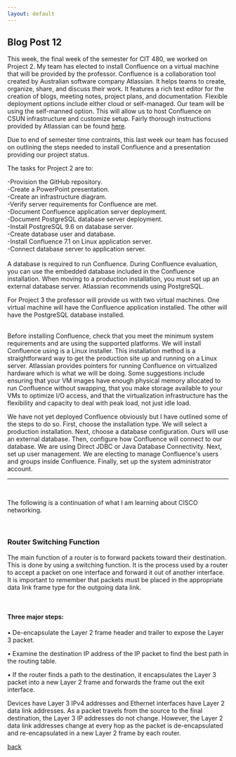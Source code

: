 ```yaml
---
layout: default
---
```


## Blog Post 12



This week, the final week of the semester for CIT 480, we worked on Project 2. My team has elected to install Confluence on a virtual machine that will be provided by the professor. Confluence is a collaboration tool created by Australian software company Atlassian. It helps teams to create, organize, share, and discuss their work. It features a rich text editor for the creation of blogs, meeting notes, project plans, and documentation. Flexible deployment options include either cloud or self-managed. Our team will be using the self-manned option. This will allow us to host Confluence on CSUN infrastructure and customize setup. Fairly thorough instructions provided by Atlassian can be found [here](https://confluence.atlassian.com/doc/confluence-installation-guide-135681.html). 

Due to end of semester time contraints, this last week our team has focused on outlining the steps needed to install Confluence and a presentation providing our project status. 

The tasks for Project 2 are to:

-Provision the GitHub repository.
&nbsp;  
-Create a PowerPoint presentation.
<br>
-Create an infrastructure diagram.
&nbsp;  
-Verify server requirements for Confluence are met.
&nbsp;  
-Document Confluence application server deployment.
&nbsp;  
-Document PostgreSQL database server deployment.
<br>
-Install PostgreSQL 9.6 on database server.
&nbsp;  
-Create database user and database.
&nbsp;  
-Install Confluence 7.1 on Linux application server.
&nbsp;  
-Connect database server to application server. 
&nbsp; 
&nbsp; 
<br>
<br>
A database is required to run Confluence. During Confluence evaluation, you can use the embedded database included in the Confluence installation. When moving to a production installation, you must set up an external database server. Atlassian recommends using PostgreSQL. 

For Project 3 the professor will provide us with two virtual machines. One virtual machine will have the Confluence application installed. The other will have the PostgreSQL database installed.  
&nbsp;
&nbsp;

Before installing Confluence, check that you meet the minimum system requirements and are using the supported platforms. We will install Confluence using is a Linux installer. This installation method is a straightforward way to get the production site up and running on a Linux server. Atlassian provides pointers for running Confluence on virtualized hardware which is what we will be doing. Some suggestions include ensuring that your VM images have enough physical memory allocated to run Confluence without swapping, that you make storage available to your VMs to optimize I/O access, and that the virtualization infrastructure has the flexibility and capacity to deal with peak load, not just idle load.

We have not yet deployed Confluence obviously but I have outlined some of the steps to do so. First, choose the installation type. We will select a production installation. Next, choose a database configuration. Ours will use an external database. Then, configure how Confluence will connect to our database. We are using Direct JDBC or Java Database Connectivity. Next, set up user management. We are electing to manage Confluence's users and groups inside Confluence. Finally, set up the system administrator account.
&nbsp;
&nbsp;

----------------

&nbsp;
&nbsp;

The following is a continuation of what I am learning about CISCO networking. 

&nbsp;

### Router Switching Function

The main function of a router is to forward packets toward their destination. This is done by using a switching function. It is the process used by a router to accept a packet on one interface and forward it out of another interface. It is important to remember that packets must be placed in the appropriate data link frame type for the outgoing data link.
 
&nbsp;

#### Three major steps:

•    De-encapsulate the Layer 2 frame header and trailer to expose the Layer 3 packet. 

•    Examine the destination IP address of the IP packet to find the best path in the routing table.

•    If the router finds a path to the destination, it encapsulates the Layer 3 packet into a new Layer 2 frame and forwards the frame out the exit interface.


Devices have Layer 3 IPv4 addresses and Ethernet interfaces have Layer 2 data link addresses. As a packet travels from the source to the final destination, the Layer 3 IP addresses do not change. However, the Layer 2 data link addresses change at every hop as the packet is de-encapsulated and re-encapsulated in a new Layer 2 frame by each router.





[back](../blog.html)
